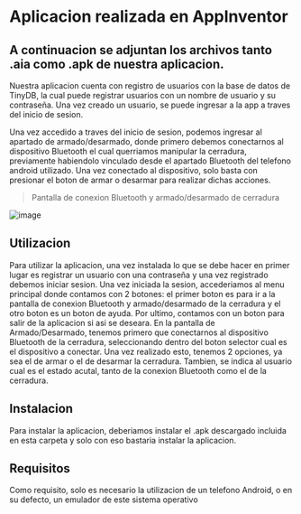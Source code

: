 # Aplicacion realizada en AppInventor

## A continuacion se adjuntan los archivos tanto .aia como .apk de nuestra aplicacion.

Nuestra aplicacion cuenta con registro de usuarios con la base de datos de TinyDB, la cual puede registrar usuarios con un nombre de usuario y su contraseña. Una vez creado un usuario, se puede ingresar a la app a traves del inicio de sesion. 

Una vez accedido a traves del inicio de sesion, podemos ingresar al apartado de armado/desarmado, donde primero debemos conectarnos al dispositivo Bluetooth el cual querriamos manipular la cerradura, previamente habiendolo vinculado desde el apartado Bluetooth del telefono android utilizado. Una vez conectado al dispositivo, solo basta con presionar el boton de armar o desarmar para realizar dichas acciones.

> Pantalla de conexion Bluetooth y armado/desarmado de cerradura

![image](https://user-images.githubusercontent.com/89396243/204827656-29fde7de-01cc-49b6-9ee9-269c2adec68f.png)

## Utilizacion

Para utilizar la aplicacion, una vez instalada lo que se debe hacer en primer lugar es registrar un usuario con una contraseña y una vez registrado debemos iniciar sesion. Una vez iniciada la sesion, accederiamos al menu principal donde contamos con 2 botones: el primer boton es para ir a la pantalla de conexion Bluetooth y armado/desarmado de la cerradura y el otro boton es un boton de ayuda. Por ultimo, contamos con un boton para salir de la aplicacion si asi se deseara.
En la pantalla de Armado/Desarmado, tenemos primero que conectarnos al dispositivo Bluetooth de la cerradura, seleccionando dentro del boton selector cual es el dispositivo a conectar. Una vez realizado esto, tenemos 2 opciones, ya sea el de armar o el de desarmar la cerradura. Tambien, se indica al usuario cual es el estado acutal, tanto de la conexion Bluetooth como el de la cerradura.

## Instalacion

Para instalar la aplicacion, deberiamos instalar el .apk descargado incluida en esta carpeta y solo con eso bastaria instalar la aplicacion.

## Requisitos

Como requisito, solo es necesario la utilizacion de un telefono Android, o en su defecto, un emulador de este sistema operativo
